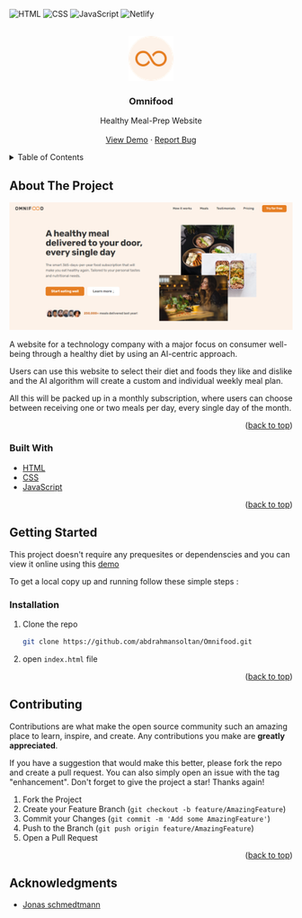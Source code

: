 <div id="top"></div>

![HTML](https://img.shields.io/badge/HTML5-E34F26?style=for-the-badge&logo=html5&logoColor=white)
![CSS](https://img.shields.io/badge/CSS3-1572B6?style=for-the-badge&logo=css3&logoColor=white)
![JavaScript](https://img.shields.io/badge/JavaScript-F7DF1E?style=for-the-badge&logo=javascript&logoColor=black)
![Netlify](https://img.shields.io/badge/Netlify-00C7B7?style=for-the-badge&logo=netlify&logoColor=white)

<!-- PROJECT LOGO -->
<br />
<div align="center">
  <a href="https://omnifood-abdelrahmansoltan.netlify.app/">
    <img src="./img/favicon.png" alt="Logo" width="80" height="80">
  </a>

  <h3 align="center">Omnifood</h3>

  <p align="center">
    Healthy Meal-Prep Website
    <br />
    <br />
    <a href="https://omnifood-abdelrahmansoltan.netlify.app/">View Demo</a>
    ·
    <a href="https://github.com/abdrahmansoltan/Omnifood/issues">Report Bug</a>
  </p>
</div>

<!-- TABLE OF CONTENTS -->
<details>
  <summary>Table of Contents</summary>
  <ol>
    <li>
      <a href="#about-the-project">About The Project</a>
      <ul>
        <li><a href="#built-with">Built With</a></li>
      </ul>
    </li>
    <li>
      <a href="#getting-started">Getting Started</a>
      <ul>
        <li><a href="#installation">Installation</a></li>
      </ul>
    </li>
    <li><a href="#contributing">Contributing</a></li>
    <li><a href="#acknowledgments">Acknowledgments</a></li>
  </ol>
</details>

<!-- ABOUT THE PROJECT -->

## About The Project

![omnifood preview](./img/preview.PNG)

A website for a technology company with a major focus on consumer well-being through a healthy diet by using an AI-centric approach.

Users can use this website to select their diet and foods they like and dislike and the AI algorithm will create a custom and individual weekly meal plan.

All this will be packed up in a monthly subscription, where users can choose between receiving one or two meals per day, every single day of the month.

<p align="right">(<a href="#top">back to top</a>)</p>

### Built With

- [HTML](https://html.com/)
- [CSS](https://www.w3schools.com/css/)
- [JavaScript](https://www.javascript.com/)

<p align="right">(<a href="#top">back to top</a>)</p>

<!-- GETTING STARTED -->

## Getting Started

This project doesn't require any prequesites or dependenscies and you can view it online using this [demo](https://omnifood-abdelrahmansoltan.netlify.app/)

To get a local copy up and running follow these simple steps :

### Installation

1. Clone the repo
   ```sh
   git clone https://github.com/abdrahmansoltan/Omnifood.git
   ```
2. open `index.html` file

<p align="right">(<a href="#top">back to top</a>)</p>

<!-- CONTRIBUTING -->

## Contributing

Contributions are what make the open source community such an amazing place to learn, inspire, and create. Any contributions you make are **greatly appreciated**.

If you have a suggestion that would make this better, please fork the repo and create a pull request. You can also simply open an issue with the tag "enhancement".
Don't forget to give the project a star! Thanks again!

1. Fork the Project
2. Create your Feature Branch (`git checkout -b feature/AmazingFeature`)
3. Commit your Changes (`git commit -m 'Add some AmazingFeature'`)
4. Push to the Branch (`git push origin feature/AmazingFeature`)
5. Open a Pull Request

<p align="right">(<a href="#top">back to top</a>)</p>

<!-- ACKNOWLEDGMENTS -->

## Acknowledgments

- [Jonas schmedtmann](https://github.com/jonasschmedtmann)
